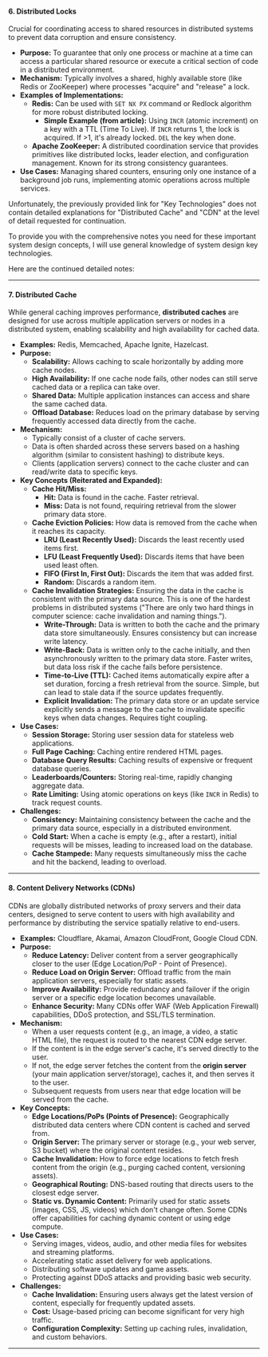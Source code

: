 

#### 6. Distributed Locks

Crucial for coordinating access to shared resources in distributed systems to prevent data corruption and ensure consistency.

* **Purpose:** To guarantee that only one process or machine at a time can access a particular shared resource or execute a critical section of code in a distributed environment.
* **Mechanism:** Typically involves a shared, highly available store (like Redis or ZooKeeper) where processes "acquire" and "release" a lock.
* **Examples of Implementations:**
    * **Redis:** Can be used with `SET NX PX` command or Redlock algorithm for more robust distributed locking.
        * **Simple Example (from article):** Using `INCR` (atomic increment) on a key with a TTL (Time To Live). If `INCR` returns 1, the lock is acquired. If >1, it's already locked. `DEL` the key when done.
    * **Apache ZooKeeper:** A distributed coordination service that provides primitives like distributed locks, leader election, and configuration management. Known for its strong consistency guarantees.
* **Use Cases:** Managing shared counters, ensuring only one instance of a background job runs, implementing atomic operations across multiple services.

Unfortunately, the previously provided link for "Key Technologies" does not contain detailed explanations for "Distributed Cache" and "CDN" at the level of detail requested for continuation.

To provide you with the comprehensive notes you need for these important system design concepts, I will use general knowledge of system design key technologies.

Here are the continued detailed notes:

---

#### 7. Distributed Cache

While general caching improves performance, **distributed caches** are designed for use across multiple application servers or nodes in a distributed system, enabling scalability and high availability for cached data.

* **Examples:** Redis, Memcached, Apache Ignite, Hazelcast.
* **Purpose:**
    * **Scalability:** Allows caching to scale horizontally by adding more cache nodes.
    * **High Availability:** If one cache node fails, other nodes can still serve cached data or a replica can take over.
    * **Shared Data:** Multiple application instances can access and share the same cached data.
    * **Offload Database:** Reduces load on the primary database by serving frequently accessed data directly from the cache.
* **Mechanism:**
    * Typically consist of a cluster of cache servers.
    * Data is often sharded across these servers based on a hashing algorithm (similar to consistent hashing) to distribute keys.
    * Clients (application servers) connect to the cache cluster and can read/write data to specific keys.
* **Key Concepts (Reiterated and Expanded):**
    * **Cache Hit/Miss:**
        * **Hit:** Data is found in the cache. Faster retrieval.
        * **Miss:** Data is not found, requiring retrieval from the slower primary data store.
    * **Cache Eviction Policies:** How data is removed from the cache when it reaches its capacity.
        * **LRU (Least Recently Used):** Discards the least recently used items first.
        * **LFU (Least Frequently Used):** Discards items that have been used least often.
        * **FIFO (First In, First Out):** Discards the item that was added first.
        * **Random:** Discards a random item.
    * **Cache Invalidation Strategies:** Ensuring the data in the cache is consistent with the primary data source. This is one of the hardest problems in distributed systems ("There are only two hard things in computer science: cache invalidation and naming things.").
        * **Write-Through:** Data is written to both the cache and the primary data store simultaneously. Ensures consistency but can increase write latency.
        * **Write-Back:** Data is written only to the cache initially, and then asynchronously written to the primary data store. Faster writes, but data loss risk if the cache fails before persistence.
        * **Time-to-Live (TTL):** Cached items automatically expire after a set duration, forcing a fresh retrieval from the source. Simple, but can lead to stale data if the source updates frequently.
        * **Explicit Invalidation:** The primary data store or an update service explicitly sends a message to the cache to invalidate specific keys when data changes. Requires tight coupling.
* **Use Cases:**
    * **Session Storage:** Storing user session data for stateless web applications.
    * **Full Page Caching:** Caching entire rendered HTML pages.
    * **Database Query Results:** Caching results of expensive or frequent database queries.
    * **Leaderboards/Counters:** Storing real-time, rapidly changing aggregate data.
    * **Rate Limiting:** Using atomic operations on keys (like `INCR` in Redis) to track request counts.
* **Challenges:**
    * **Consistency:** Maintaining consistency between the cache and the primary data source, especially in a distributed environment.
    * **Cold Start:** When a cache is empty (e.g., after a restart), initial requests will be misses, leading to increased load on the database.
    * **Cache Stampede:** Many requests simultaneously miss the cache and hit the backend, leading to overload.

---

#### 8. Content Delivery Networks (CDNs)

CDNs are globally distributed networks of proxy servers and their data centers, designed to serve content to users with high availability and performance by distributing the service spatially relative to end-users.

* **Examples:** Cloudflare, Akamai, Amazon CloudFront, Google Cloud CDN.
* **Purpose:**
    * **Reduce Latency:** Deliver content from a server geographically closer to the user (Edge Location/PoP - Point of Presence).
    * **Reduce Load on Origin Server:** Offload traffic from the main application servers, especially for static assets.
    * **Improve Availability:** Provide redundancy and failover if the origin server or a specific edge location becomes unavailable.
    * **Enhance Security:** Many CDNs offer WAF (Web Application Firewall) capabilities, DDoS protection, and SSL/TLS termination.
* **Mechanism:**
    * When a user requests content (e.g., an image, a video, a static HTML file), the request is routed to the nearest CDN edge server.
    * If the content is in the edge server's cache, it's served directly to the user.
    * If not, the edge server fetches the content from the **origin server** (your main application server/storage), caches it, and then serves it to the user.
    * Subsequent requests from users near that edge location will be served from the cache.
* **Key Concepts:**
    * **Edge Locations/PoPs (Points of Presence):** Geographically distributed data centers where CDN content is cached and served from.
    * **Origin Server:** The primary server or storage (e.g., your web server, S3 bucket) where the original content resides.
    * **Cache Invalidation:** How to force edge locations to fetch fresh content from the origin (e.g., purging cached content, versioning assets).
    * **Geographical Routing:** DNS-based routing that directs users to the closest edge server.
    * **Static vs. Dynamic Content:** Primarily used for static assets (images, CSS, JS, videos) which don't change often. Some CDNs offer capabilities for caching dynamic content or using edge compute.
* **Use Cases:**
    * Serving images, videos, audio, and other media files for websites and streaming platforms.
    * Accelerating static asset delivery for web applications.
    * Distributing software updates and game assets.
    * Protecting against DDoS attacks and providing basic web security.
* **Challenges:**
    * **Cache Invalidation:** Ensuring users always get the latest version of content, especially for frequently updated assets.
    * **Cost:** Usage-based pricing can become significant for very high traffic.
    * **Configuration Complexity:** Setting up caching rules, invalidation, and custom behaviors.

---